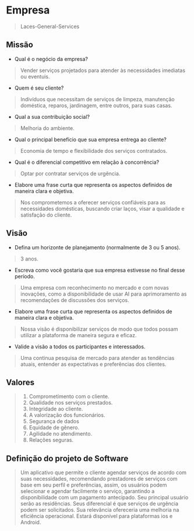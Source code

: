 # Empresa
> Laces-General-Services

## Missão
* Qual é o negócio da empresa?
> Vender serviços projetados para atender às necessidades imediatas ou eventuis.

* Quem é seu cliente?
> Indivíduos que necessitam de serviços de limpeza, manutenção doméstica, reparos, jardinagem, entre outros, para suas casas.

* Qual a sua contribuição social?
> Melhoria do ambiente. 

* Qual o principal benefício que sua empresa entrega ao cliente?
> Economia de tempo e flexibilidade dos serviços contratados.

* Qual é o diferencial competitivo em relação à concorrência?
> Optar por contratar serviços de urgência. 

* Elabore uma frase curta que representa os aspectos definidos de maneira clara e objetiva.
> Nos comprometemos a oferecer serviços confiáveis para as necessidades domésticas, buscando criar laços, visar a qualidade e satisfação do cliente.

## Visão
* Defina um horizonte de planejamento (normalmente de 3 ou 5 anos).
> 3 anos.

* Escreva como você gostaria que sua empresa estivesse no final desse período.
> Uma empresa com reconhecimento no mercado e com novas inovações, como a disponibilidade de usar AI para aprimoramento as recomendações de discussões dos serviços.

* Elabore uma frase curta que representa os aspectos definidos de maneira clara e objetiva.
> Nossa visão é disponibilizar serviços de modo que todos possam utilizar a plataforma de maneira segura e eficaz. 

* Valide a visão a todos os participantes e interessados.
> Uma continua pesquisa de mercado para atender as tendências atuais, entender as expectativas e preferências dos clientes. 

## Valores
> 1. Comprometimento com o cliente. 
> 2. Qualidade nos serviços prestados.
> 3. Integridade ao cliente.
> 4. A valorização dos funcionários. 
> 5. Segurança de dados
> 6. Equidade de gênero. 
> 7. Agilidade no atendimento. 
> 8. Relações seguras.

## Definição do projeto de Software 
> Um aplicativo que permite o cliente agendar serviços de acordo com suas necessidades, recomendando prestadores de serviços com base em seu perfil e preferências, assim, os usuários podem selecionar e agendar facilmente o serviço, garantindo a disponibilidade com um pagamento antecipado. Seu principal usuário serão as residências. Seus diferencial é que serviços de urgência podem ser solicitados. Sua relevância ofereceria uma melhoria na eficiência operacional. Estará disponível para plataformas ios e Android.
